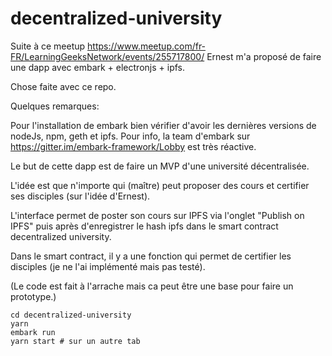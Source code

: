# decentralized-university

Suite à ce meetup https://www.meetup.com/fr-FR/LearningGeeksNetwork/events/255717800/ Ernest m'a proposé de faire une dapp avec embark + electronjs + ipfs.

Chose faite avec ce repo.

Quelques remarques:

Pour l'installation de embark bien vérifier d'avoir les dernières versions de nodeJs, npm, geth et ipfs.
Pour info, la team d'embark sur https://gitter.im/embark-framework/Lobby est très réactive.

Le but de cette dapp est de faire un MVP d'une université décentralisée.

L'idée est que n'importe qui (maître) peut proposer des cours et certifier ses disciples (sur l'idée d'Ernest).

L'interface permet de poster son cours sur IPFS via l'onglet "Publish on IPFS" puis après d'enregistrer le hash ipfs dans le smart contract decentralized university.

Dans le smart contract, il y a une fonction qui permet de certifier les disciples (je ne l'ai implémenté mais pas testé).

(Le code est fait à l'arrache mais ca peut être une base pour faire un prototype.)

```
cd decentralized-university
yarn
embark run
yarn start # sur un autre tab
```